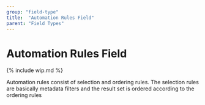 ```yaml
---
group: "field-type"
title:  "Automation Rules Field"
parent: "Field Types"
---
```


# Automation Rules Field

{% include wip.md %}

Automation rules consist of selection and ordering rules. The selection rules are basically metadata filters and the result set is ordered according to the ordering rules

